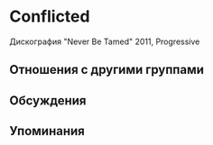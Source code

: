 # Conflicted

Дискография
"Never Be Tamed" 2011, Progressive

## Отношения с другими группами


## Обсуждения


## Упоминания

